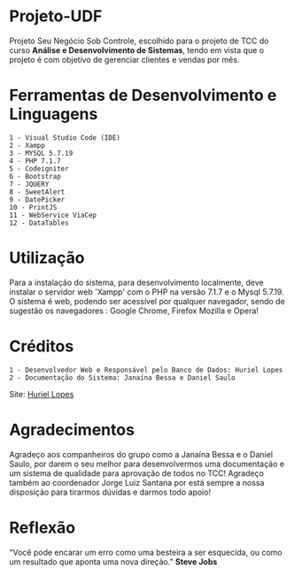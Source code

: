 # Projeto-UDF
Projeto Seu Negócio Sob Controle, escolhido para o projeto de TCC do curso <strong>Análise e Desenvolvimento de Sistemas</strong>, tendo em vista que o projeto é com objetivo de gerenciar clientes e vendas por mês.

# Ferramentas de Desenvolvimento e Linguagens
    1 - Visual Studio Code (IDE)
    2 - Xampp
    3 - MYSQL 5.7.19
    4 - PHP 7.1.7
    5 - Codeigniter
    6 - Bootstrap
    7 - JQUERY
    8 - SweetAlert
    9 - DatePicker
    10 - PrintJS
    11 - WebService ViaCep
    12 - DataTables

# Utilização
Para a instalação do sistema, para desenvolvimento localmente, deve instalar o servidor web 'Xampp' com o PHP na versão 7.1.7 e o Mysql 5.7.19. O sistema é web, podendo ser acessível por qualquer navegador, sendo de sugestão os navegadores : Google Chrome, Firefox Mozilla e Opera!

# Créditos
    1 - Desenvolvedor Web e Responsável pelo Banco de Dados: Huriel Lopes
    2 - Documentação do Sistema: Janaína Bessa e Daniel Saulo

Site: <a href="https://huriellopes.github.io" target="_blank" title="Huriel Lopes">Huriel Lopes</a>

# Agradecimentos
Agradeço aos companheiros do grupo como a Janaína Bessa e o Daniel Saulo, por darem o seu melhor para desenvolvermos uma documentação e um sistema de qualidade para aprovação de todos no TCC! Agradeço também ao coordenador Jorge Luiz Santana por está sempre a nossa disposição para tirarmos dúvidas e darmos todo apoio!

# Reflexão
"Você pode encarar um erro como uma besteira a ser esquecida, ou como um resultado que aponta uma nova direção." <strong>Steve Jobs</strong>